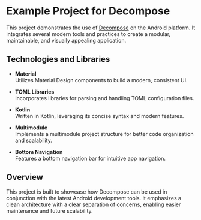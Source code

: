 # Example Project for Decompose

This project demonstrates the use of [Decompose](https://github.com/arkivanov/Decompose) on the Android platform. It integrates several modern tools and practices to create a modular, maintainable, and visually appealing application.

## Technologies and Libraries

- **Material**  
  Utilizes Material Design components to build a modern, consistent UI.

- **TOML Libraries**  
  Incorporates libraries for parsing and handling TOML configuration files.

- **Kotlin**  
  Written in Kotlin, leveraging its concise syntax and modern features.

- **Multimodule**  
  Implements a multimodule project structure for better code organization and scalability.

- **Bottom Navigation**  
  Features a bottom navigation bar for intuitive app navigation.

## Overview

This project is built to showcase how Decompose can be used in conjunction with the latest Android development tools. It emphasizes a clean architecture with a clear separation of concerns, enabling easier maintenance and future scalability.

